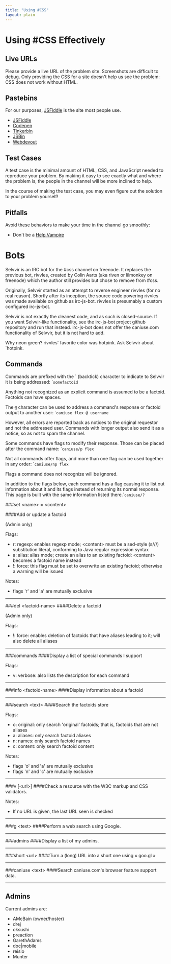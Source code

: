 ```yaml
---
title: "Using #CSS"
layout: plain
---
```


<a name="help"></a>
# Using #CSS Effectively

<a name="live"></a>
## Live URLs

Please provide a live URL of the problem site. Screenshots are difficult
to debug. Only providing the CSS for a site doesn't help us see the
problem: CSS does not work without HTML.

<a name="paste"></a>
## Pastebins

For our purposes, [JSFiddle](http://jsfiddle.net) is the site most
people use.

* [JSFiddle](http://jsfiddle.net)
* [Codepen](http://codepen.io)
* [Tinkerbin](http://tinkerbin.heroku.com)
* [JSBin](http://jsbin.com)
* [Webdevout](http://webdevout.net)

<a name="testcase"></a>
## Test Cases

A test case is the minimal amount of HTML, CSS, and JavaScript needed to
reproduce your problem. By making it easy to see exactly what and where
the problem is, the people in the channel will be more inclined to help.

In the course of making the test case, you may even figure out the
solution to your problem yourself!

## Pitfalls

Avoid these behaviors to make your time in the channel go smoothly:

* Don't be a [Help Vampire](http://slash7.com/2006/12/22/vampires/)

<a name="bot"></a>
# Bots

Selvvir is an IRC bot for the #css channel on freenode. It replaces the
previous bot, rivvles, created by Colin Aarts (aka riven or lilmonkey on
freenode) which the author still provides but chose to remove from #css.

Originally, Selvvir started as an attempt to reverse engineer rivvles
(for no real reason). Shortly after its inception, the source code
powering rivvles was made available on github as irc-js-bot. rivvles is
presumably a custom configured irc-js-bot.

Selvvir is not exactly the cleanest code, and as such is closed-source.
If you want Selvvir-like functionality, see the irc-js-bot project
github repository and run that instead. irc-js-bot does not offer the
caniuse.com functionality of Selvvir, but it is not hard to add.

Why neon green? rivvles' favorite color was hotpink. Ask Selvvir about
`hotpink.

## Commands

Commands are prefixed with the \` (backtick) character to indicate to
Selvvir it is being addressed: \``somefactoid`

Anything not recognized as an explicit command is assumed to be a
factoid. Factoids can have spaces.

The `@` character can be used to address a command's response or factoid
output to another user: \``caniuse flex @ username`

However, all errors are reported back as notices to the original
requestor and not the addressed user. Commands with longer output also
send it as a notice, so as not to spam the channel.

Some commands have flags to modify their response. Those can be placed
after the command name: \``caniuse/p flex`

Not all commands offer flags, and more than one flag can be used
together in any order: \``caniuse/np flex`

Flags a command does not recognize will be ignored.

In addition to the flags below, each command has a flag causing it to
list out information about it and its flags instead of returning its
normal response. This page is built with the same information listed
there.\``caniuse/?`

###set &lt;name> = &lt;content>

####Add or update a factoid

(Admin only)

Flags:

* r: regexp: enables regexp mode; &lt;content> must be a sed-style (s///) substitution literal, conforming to Java regular expression syntax
* a: alias: alias mode; create an alias to an existing factoid: &lt;content> becomes a factoid name instead
* !: force: this flag must be set to overwrite an existing factoid; otherwise a warning will be issued

Notes:

* flags 'r' and 'a' are mutually exclusive

---

###del &lt;factoid-name>
####Delete a factoid

(Admin only)

Flags:

* !: force: enables deletion of factoids that have aliases leading to it; will also delete all aliases

---

###commands
####Display a list of special commands I support

Flags:

* v: verbose: also lists the description for each command

---

###info &lt;factoid-name>
####Display information about a factoid

---

###search &lt;text>
####Search the factoids store

Flags:

* o: original: only search 'original' factoids; that is, factoids that are not aliases
* a: aliases: only search factoid aliases
* n: names: only search factoid names
* c: content: only search factoid content

Notes:

* flags 'o' and 'a' are mutually exclusive
* flags 'n' and 'c' are mutually exclusive

---

###v [&lt;url>]
####Check a resource with the W3C markup and CSS validators.

Notes:

* If no URL is given, the last URL seen is checked

---

###g &lt;text>
####Perform a web search using Google.

---

###admins
####Display a list of my admins.

---

###short &lt;url>
####Turn a (long) URL into a short one using « goo.gl »

---

###caniuse &lt;text>
####Search caniuse.com's browser feature support data.

---

## Admins

Current admins are:

* AMcBain (owner/hoster)
* drej
* oksushi
* preaction
* GarethAdams
* doc|mobile
* reisio
* Munter

